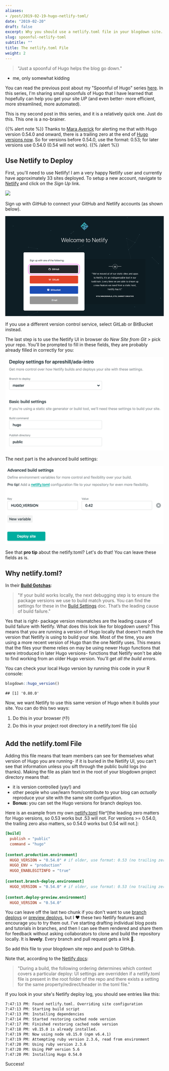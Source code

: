 ```yaml
---
aliases:
- /post/2019-02-19-hugo-netlify-toml/
date: "2019-02-20"
draft: false
excerpt: Why you should use a netlify.toml file in your blogdown site.
slug: spoonful-netlify-toml
subtitle: ""
title: The netlify.toml File
weight: 2
---
```


> "Just a spoonful of Hugo helps the blog go down."
- me, only somewhat kidding

You can read the previous post about my "Spoonful of Hugo" series [here](/post/2019-02-19-hugo-archetypes/). In this series, I'm sharing small spoonfuls of Hugo that I have learned that hopefully can help you get your site _UP_ (and even better- more efficient, more streamlined, more automated).

This is my second post in this series, and it is a relatively quick one. Just do this. This one is a no-brainer. 

{{% alert note %}}
Thanks to [Mara Averick](https://twitter.com/dataandme) for alerting me that with Hugo version 0.54.0 and onward, there is a trailing zero at the end of [Hugo versions now](https://github.com/gohugoio/hugo/issues/5639). So for versions before 0.54.0, use the format: 0.53; for later versions use 0.54.0 (0.54 will not work).
{{% /alert %}}

## Use Netlify to Deploy

First, you'll need to use Netlify! I am a very happy Netlify user and currently have approximately 33 sites deployed. To setup a new account, navigate to [Netlify](https://www.netlify.com/) and click on the *Sign Up* link. 

![](https://arm.rbind.io/slides/img/netlify-landing.png)

Sign up with *GitHub* to connect your GitHub and Netlify accounts (as shown below). 

![](netlify-sign-up.png)


If you use a different version control service, select GitLab or BitBucket instead.

The last step is to use the Netlify UI in browser do *New Site from Git* > pick your repo. You'll be prompted to fill in these fields, they are probably already filled in correctly for you:

![](netlify-deploy-settings.png)

The next part is the advanced build settings:

![](netlify-adv-build.png)

See that __pro tip__ about the netlify.toml? Let's do that! You can leave these fields as is.

## Why netlify.toml?

In their [__Build Gotchas__](https://www.netlify.com/docs/build-gotchas/):

> "If your build works locally, the next debugging step is to ensure the package versions we use to build match yours. You can find the settings for these in the [Build Settings](https://www.netlify.com/docs/build-settings/) doc. That’s the leading cause of build failure."

Yes that is right- package version mismatches are the leading cause of build failure with Netlify. What does this look like for blogdown users? This means that you are running a version of Hugo locally that doesn't match the version that Netlify is using to build your site. Most of the time, you are using a more recent version of Hugo than the one Netlify uses. This means that the files your theme relies on may be using newer Hugo functions that were introduced in later Hugo versions- functions that Netlify won't be able to find working from an older Hugo version. You'll get *all the build errors*.

You can check your local Hugo version by running this code in your R console:


```r
blogdown::hugo_version()
```

```
## [1] '0.80.0'
```

Now, we want Netlify to use this same version of Hugo when it builds your site. You can do this two ways:

1. Do this in your browser (👎)
1. Do this in your project root directory in a netlify.toml file (👍)

## Add the netlify.toml File

Adding this file means that team members can see for themselves what version of Hugo you are running- if it is buried in the Netlify UI, you can't see that information unless you sift through the public build logs (no thanks). Making the file as plain text in the root of your blogdown project directory means that:

- it is version controlled (yay!) and 
- other people who use/learn from/contribute to your blog can *actually* reproduce your site with the same site configuration. 
- __Bonus:__ you can set the Hugo versions for branch deploys too. 

Here is an example from my own [netlify.toml](https://github.com/rbind/apreshill/blob/master/netlify.toml) file^[the leading zero matters for Hugo versions, so 0.53 works but .53 will not. For versions >= 0.54.0, the trailing zero also matters, so 0.54.0 works but 0.54 will not.]:


```toml
[build] 
  publish = "public"
  command = "hugo"

[context.production.environment]
  HUGO_VERSION = "0.54.0" # if older, use format: 0.53 (no trailing zero)
  HUGO_ENV = "production"
  HUGO_ENABLEGITINFO = "true"
  
[context.branch-deploy.environment]
  HUGO_VERSION = "0.54.0" # if older, use format: 0.53 (no trailing zero)

[context.deploy-preview.environment]
  HUGO_VERSION = "0.54.0"
```

You can leave off the last two chunk if you don't want to use [branch deploys](https://www.netlify.com/blog/2017/11/16/get-full-control-over-your-deployed-branches/) or [preview deploys](https://www.netlify.com/blog/2016/07/20/introducing-deploy-previews-in-netlify/), but I ❤️ these two Netlify features and encourage you to try them out. I've starting drafting individual blog posts and tutorials in branches, and then I can see them rendered and share them for feedback without asking collaborators to clone and build the repository locally. It is __lovely__. Every branch and pull request gets a link 🎉.

So add this file to your blogdown site repo and push to GitHub.

Note that, according to the [Netlify docs](https://www.netlify.com/docs/netlify-toml-reference/):

> "During a build, the following ordering determines which context covers a particular deploy: UI settings are overridden if a netlify.toml file is present in the root folder of the repo and there exists a setting for the same property/redirect/header in the toml file."

If you look in your site's Netlify deploy log, you should see entries like this:

```
7:47:13 PM: Found netlify.toml. Overriding site configuration
7:47:13 PM: Starting build script
7:47:13 PM: Installing dependencies
7:47:14 PM: Started restoring cached node version
7:47:17 PM: Finished restoring cached node version
7:47:18 PM: v8.15.0 is already installed.
7:47:19 PM: Now using node v8.15.0 (npm v6.4.1)
7:47:19 PM: Attempting ruby version 2.3.6, read from environment
7:47:20 PM: Using ruby version 2.3.6
7:47:20 PM: Using PHP version 5.6
7:47:20 PM: Installing Hugo 0.54.0
```

Success!
